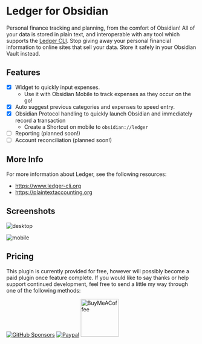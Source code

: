 # Ledger for Obsidian

Personal finance tracking and planning, from the comfort of Obsidian! All of
your data is stored in plain text, and interoperable with any tool which
supports the [Ledger CLI](https://www.ledger-cli.org). Stop giving away your
personal financial information to online sites that sell your data. Store it
safely in your Obsidian Vault instead.

## Features

- [x] Widget to quickly input expenses.
  - Use it with Obsidian Mobile to track expenses as they occur on the go!
- [x] Auto suggest previous categories and expenses to speed entry.
- [x] Obsidian Protocol handling to quickly launch Obsidian and immediately record a transaction
  - Create a Shortcut on mobile to `obsidian://ledger`
- [ ] Reporting (planned soon!)
- [ ] Account reconciliation (planned soon!)

## More Info

For more information about Ledger, see the following resources:

- <https://www.ledger-cli.org>
- <https://plaintextaccounting.org>

## Screenshots

![desktop](https://raw.githubusercontent.com/tgrosinger/ledger-obsidian/main/resources/screenshots/desktop-add-expense.png)

![mobile](https://raw.githubusercontent.com/tgrosinger/ledger-obsidian/main/resources/screenshots/mobile-add-expense.png)

## Pricing

This plugin is currently provided for free, however will possibly become a paid
plugin once feature complete. If you would like to say thanks or help support
continued development, feel free to send a little my way through one of the
following methods:

[![GitHub Sponsors](https://img.shields.io/github/sponsors/tgrosinger?style=social)](https://github.com/sponsors/tgrosinger)
[![Paypal](https://img.shields.io/badge/paypal-tgrosinger-yellow?style=social&logo=paypal)](https://paypal.me/tgrosinger)
[<img src="https://cdn.buymeacoffee.com/buttons/v2/default-yellow.png" alt="BuyMeACoffee" width="100">](https://www.buymeacoffee.com/tgrosinger)

